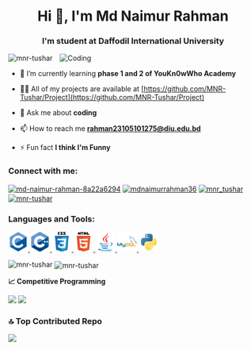<h1 align="center">Hi 👋, I'm Md Naimur Rahman</h1>
<h3 align="center">I'm student at Daffodil International University</h3>
<img align="right" alt="Coding" width="400" src="https://miro.medium.com/v2/resize:fit:1360/0*7Q3yvSIv_t0ioJ-Z.gif">

<p align="left"> <img src="https://komarev.com/ghpvc/?username=mnr-tushar&label=Profile%20views&color=0e75b6&style=flat" alt="mnr-tushar" /> </p>

- 🌱 I’m currently learning **phase 1 and 2 of YouKn0wWho Academy**

- 👨‍💻 All of my projects are available at [https://github.com/MNR-Tushar/Project](https://github.com/MNR-Tushar/Project)

- 💬 Ask me about **coding**

- 📫 How to reach me **rahman23105101275@diu.edu.bd**

- ⚡ Fun fact **I think I'm Funny**

<h3 align="left">Connect with me:</h3>
<p align="left">
<a href="https://linkedin.com/in/md-naimur-rahman-8a22a6294" target="blank"><img align="center" src="https://raw.githubusercontent.com/rahuldkjain/github-profile-readme-generator/master/src/images/icons/Social/linked-in-alt.svg" alt="md-naimur-rahman-8a22a6294" height="30" width="40" /></a>
<a href="https://fb.com/mdnaimurrahman36" target="blank"><img align="center" src="https://raw.githubusercontent.com/rahuldkjain/github-profile-readme-generator/master/src/images/icons/Social/facebook.svg" alt="mdnaimurrahman36" height="30" width="40" /></a>
<a href="https://www.hackerrank.com/mnr_tushar" target="blank"><img align="center" src="https://raw.githubusercontent.com/rahuldkjain/github-profile-readme-generator/master/src/images/icons/Social/hackerrank.svg" alt="mnr_tushar" height="30" width="40" /></a>
<a href="https://codeforces.com/profile/mnr-tushar" target="blank"><img align="center" src="https://raw.githubusercontent.com/rahuldkjain/github-profile-readme-generator/master/src/images/icons/Social/codeforces.svg" alt="mnr-tushar" height="30" width="40" /></a>
</p>

<h3 align="left">Languages and Tools:</h3>
<p align="left"> <a href="https://www.cprogramming.com/" target="_blank" rel="noreferrer"> <img src="https://raw.githubusercontent.com/devicons/devicon/master/icons/c/c-original.svg" alt="c" width="40" height="40"/> </a> <a href="https://www.w3schools.com/cpp/" target="_blank" rel="noreferrer"> <img src="https://raw.githubusercontent.com/devicons/devicon/master/icons/cplusplus/cplusplus-original.svg" alt="cplusplus" width="40" height="40"/> </a> <a href="https://www.w3schools.com/css/" target="_blank" rel="noreferrer"> <img src="https://raw.githubusercontent.com/devicons/devicon/master/icons/css3/css3-original-wordmark.svg" alt="css3" width="40" height="40"/> </a> <a href="https://www.w3.org/html/" target="_blank" rel="noreferrer"> <img src="https://raw.githubusercontent.com/devicons/devicon/master/icons/html5/html5-original-wordmark.svg" alt="html5" width="40" height="40"/> </a> <a href="https://www.java.com" target="_blank" rel="noreferrer"> <img src="https://raw.githubusercontent.com/devicons/devicon/master/icons/java/java-original.svg" alt="java" width="40" height="40"/> </a> <a href="https://www.mysql.com/" target="_blank" rel="noreferrer"> <img src="https://raw.githubusercontent.com/devicons/devicon/master/icons/mysql/mysql-original-wordmark.svg" alt="mysql" width="40" height="40"/> </a> <a href="https://www.python.org" target="_blank" rel="noreferrer"> <img src="https://raw.githubusercontent.com/devicons/devicon/master/icons/python/python-original.svg" alt="python" width="40" height="40"/> </a> </p>

<p><img align="left" src="https://github-readme-stats.vercel.app/api/top-langs?username=mnr-tushar&show_icons=true&locale=en&layout=compact" alt="mnr-tushar" /></p>

<p>&nbsp;<img align="center" src="https://github-readme-stats.vercel.app/api?username=mnr-tushar&show_icons=true&locale=en" alt="mnr-tushar" /></p>

<b>&#128200; Competitive Programming</b>
<p float="left">
<img height="150em" src="https://leetcard.jacoblin.cool/mnr-tushar?theme=light&font=Karma&ext=contest" />
<img height="150em" src="https://raw.githubusercontent.com/MNR-TUSHAR/cf-stats/main/output/light_card.svg" />
</p>

### 🔝 Top Contributed Repo
![](https://github-contributor-stats.vercel.app/api?username=mnr-tushar&limit=5&theme=flat&combine_all_yearly_contributions=true)

